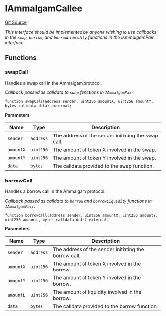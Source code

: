 # IAmmalgamCallee
[Git Source](https://github.com/Ammalgam-Protocol/core-v1/blob/04a3f1fa0f3d490fb4de634cc2e3c4a82c163e7a/contracts/interfaces/callbacks/IAmmalgamCallee.sol)

*This interface should be implemented by anyone wishing to use callbacks in the
`swap`, `borrow`, and `borrowLiquidity` functions in the  IAmmalgamPair interface.*


## Functions
### swapCall

Handles a swap call in the Ammalgam protocol.

*Callback passed as calldata to `swap` functions in `IAmmalgamPair`.*


```solidity
function swapCall(address sender, uint256 amountX, uint256 amountY, bytes calldata data) external;
```
**Parameters**

|Name|Type|Description|
|----|----|-----------|
|`sender`|`address`|The address of the sender initiating the swap call.|
|`amountX`|`uint256`|The amount of token X involved in the swap.|
|`amountY`|`uint256`|The amount of token Y involved in the swap.|
|`data`|`bytes`|The calldata provided to the swap function.|


### borrowCall

Handles a borrow call in the Ammalgam protocol.

*Callback passed as calldata to `borrow` and `borrowLiquidity` functions in `IAmmalgamPair`.*


```solidity
function borrowCall(address sender, uint256 amountX, uint256 amountY, uint256 amountL, bytes calldata data) external;
```
**Parameters**

|Name|Type|Description|
|----|----|-----------|
|`sender`|`address`|The address of the sender initiating the borrow call.|
|`amountX`|`uint256`|The amount of token X involved in the borrow.|
|`amountY`|`uint256`|The amount of token Y involved in the borrow.|
|`amountL`|`uint256`|The amount of liquidity involved in the borrow.|
|`data`|`bytes`|The calldata provided to the borrow function.|


